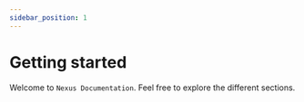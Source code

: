 ```yaml
---
sidebar_position: 1
---
```


# Getting started

Welcome to `Nexus Documentation`. Feel free to explore the different sections.
